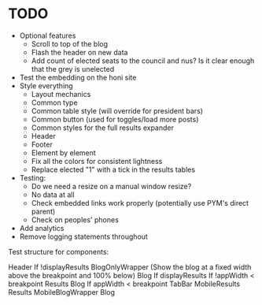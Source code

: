 # TODO

* Optional features
  * Scroll to top of the blog
  * Flash the header on new data
  * Add count of elected seats to the council and nus? Is it clear enough that the grey is unelected
* Test the embedding on the honi site
* Style everything
  * Layout mechanics
  * Common type
  * Common table style (will override for president bars)
  * Common button (used for toggles/load more posts)
  * Common styles for the full results expander
  * Header
  * Footer
  * Element by element
  * Fix all the colors for consistent lightness
  * Replace elected "1" with a tick in the results tables
* Testing:
  * Do we need a resize on a manual window resize?
  * No data at all
  * Check embedded links work properly (potentially use PYM's direct parent)
  * Check on peoples' phones
* Add analytics
* Remove logging statements throughout


Test structure for components:

Header
If !displayResults
  BlogOnlyWrapper (Show the blog at a fixed width above the breakpoint and 100% below)
    Blog
If displayResults
  If !appWidth < breakpoint
    Results
    Blog
  If appWidth < breakpoint
    TabBar
    MobileResults
      Results
    MobileBlogWrapper
      Blog
